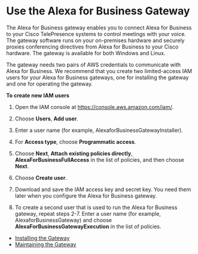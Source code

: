 # Use the Alexa for Business Gateway<a name="a4b-gateway"></a>

The Alexa for Business gateway enables you to connect Alexa for Business to your Cisco TelePresence systems to control meetings with your voice\. The gateway software runs on your on\-premises hardware and securely proxies conferencing directives from Alexa for Business to your Cisco hardware\. The gateway is available for both Windows and Linux\.

The gateway needs two pairs of AWS credentials to communicate with Alexa for Business\. We recommend that you create two limited\-access IAM users for your Alexa for Business gateways, one for installing the gateway and one for operating the gateway\.

**To create new IAM users**

1. Open the IAM console at [https://console\.aws\.amazon\.com/iam/](https://console.aws.amazon.com/iam/)\.

1. Choose **Users**, **Add user**\.

1. Enter a user name \(for example, AlexaforBusinessGatewayInstaller\)\.

1. For **Access type**, choose **Programmatic access**\.

1. Choose **Next**, **Attach existing policies directly**, **AlexaForBusinessFullAccess** in the list of policies, and then choose **Next**\.

1. Choose **Create user**\.

1. Download and save the IAM access key and secret key\. You need them later when you configure the Alexa for Business gateway\.

1. To create a second user that is used to run the Alexa for Business gateway, repeat steps 2\-7\. Enter a user name \(for example, AlexaforBusinessGateway\) and choose **AlexaForBusinessGatewayExecution** in the list of policies\.


+ [Installing the Gateway](install-gateway.md)
+ [Maintaining the Gateway](maintain-gateway.md)